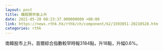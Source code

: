 ```yaml
---
layout: post
title: 韓股開市後上升
date: 2021-05-28 08:23:37.000000000 +08:00
link: https://news.rthk.hk/rthk/ch/component/k2/1593051-20210528.htm
categories: rthk
---
```


南韓股市上升。首爾綜合指數較早時報3184點，升18點，升幅0.6%。
